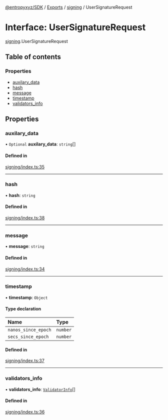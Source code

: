 [@entropyxyz/SDK](../README.md) / [Exports](../modules.md) / [signing](../modules/signing.md) / UserSignatureRequest

# Interface: UserSignatureRequest

[signing](../modules/signing.md).UserSignatureRequest

## Table of contents

### Properties

- [auxilary\_data](signing.UserSignatureRequest.md#auxilary_data)
- [hash](signing.UserSignatureRequest.md#hash)
- [message](signing.UserSignatureRequest.md#message)
- [timestamp](signing.UserSignatureRequest.md#timestamp)
- [validators\_info](signing.UserSignatureRequest.md#validators_info)

## Properties

### auxilary\_data

• `Optional` **auxilary\_data**: `string`[]

#### Defined in

[signing/index.ts:35](https://github.com/entropyxyz/SDK/blob/1c426d7/src/signing/index.ts#L35)

___

### hash

• **hash**: `string`

#### Defined in

[signing/index.ts:38](https://github.com/entropyxyz/SDK/blob/1c426d7/src/signing/index.ts#L38)

___

### message

• **message**: `string`

#### Defined in

[signing/index.ts:34](https://github.com/entropyxyz/SDK/blob/1c426d7/src/signing/index.ts#L34)

___

### timestamp

• **timestamp**: `Object`

#### Type declaration

| Name | Type |
| :------ | :------ |
| `nanos_since_epoch` | `number` |
| `secs_since_epoch` | `number` |

#### Defined in

[signing/index.ts:37](https://github.com/entropyxyz/SDK/blob/1c426d7/src/signing/index.ts#L37)

___

### validators\_info

• **validators\_info**: [`ValidatorInfo`](types.ValidatorInfo.md)[]

#### Defined in

[signing/index.ts:36](https://github.com/entropyxyz/SDK/blob/1c426d7/src/signing/index.ts#L36)
